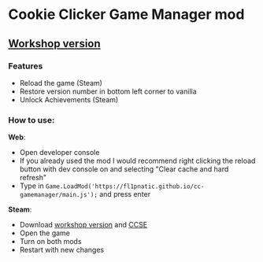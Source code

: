 # Cookie Clicker Game Manager mod

## [Workshop version](https://steamcommunity.com/sharedfiles/filedetails/?id=2699593599)

### Features
- Reload the game (Steam)
- Restore version number in bottom left corner to vanilla
- Unlock Achievements (Steam)

### How to use:
**Web**:
- Open developer console
- If you already used the mod I would recommend right clicking the reload button with dev console on and selecting "Clear cache and hard refresh"
- Type in `Game.LoadMod('https://fl1pnatic.github.io/cc-gamemanager/main.js');` and press enter

**Steam**:
- Download [workshop version](https://steamcommunity.com/sharedfiles/filedetails/?id=2699593599) and [CCSE](https://steamcommunity.com/workshop/filedetails/?id=2685465009)
- Open the game
- Turn on both mods
- Restart with new changes
